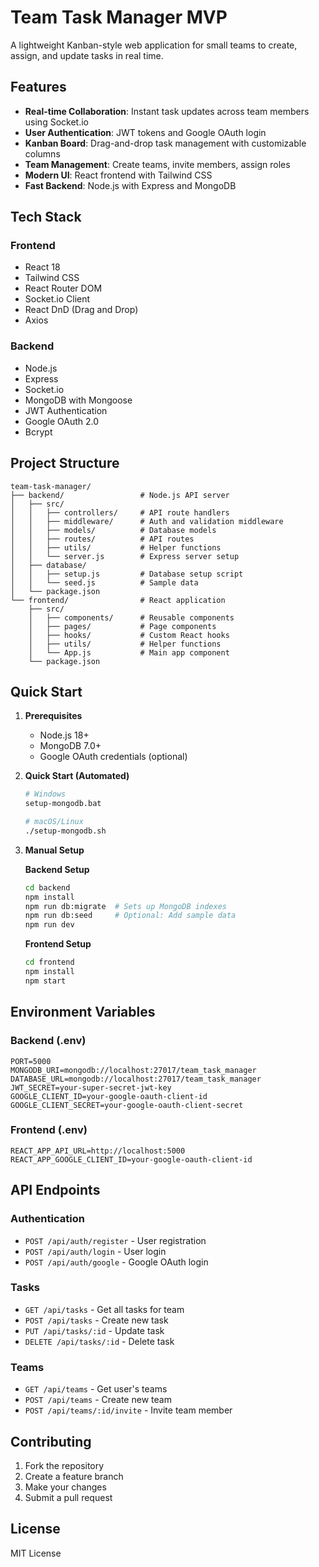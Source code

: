 # Team Task Manager MVP

A lightweight Kanban-style web application for small teams to create, assign, and update tasks in real time.

## Features

- **Real-time Collaboration**: Instant task updates across team members using Socket.io
- **User Authentication**: JWT tokens and Google OAuth login
- **Kanban Board**: Drag-and-drop task management with customizable columns
- **Team Management**: Create teams, invite members, assign roles
- **Modern UI**: React frontend with Tailwind CSS
- **Fast Backend**: Node.js with Express and MongoDB

## Tech Stack

### Frontend
- React 18
- Tailwind CSS
- React Router DOM
- Socket.io Client
- React DnD (Drag and Drop)
- Axios

### Backend
- Node.js
- Express
- Socket.io
- MongoDB with Mongoose
- JWT Authentication
- Google OAuth 2.0
- Bcrypt

## Project Structure

```
team-task-manager/
├── backend/                 # Node.js API server
│   ├── src/
│   │   ├── controllers/     # API route handlers
│   │   ├── middleware/      # Auth and validation middleware
│   │   ├── models/          # Database models
│   │   ├── routes/          # API routes
│   │   ├── utils/           # Helper functions
│   │   └── server.js        # Express server setup
│   ├── database/
│   │   ├── setup.js         # Database setup script
│   │   └── seed.js          # Sample data
│   └── package.json
└── frontend/                # React application
    ├── src/
    │   ├── components/      # Reusable components
    │   ├── pages/           # Page components
    │   ├── hooks/           # Custom React hooks
    │   ├── utils/           # Helper functions
    │   └── App.js           # Main app component
    └── package.json
```

## Quick Start

1. **Prerequisites**
   - Node.js 18+
   - MongoDB 7.0+
   - Google OAuth credentials (optional)

2. **Quick Start (Automated)**
   ```bash
   # Windows
   setup-mongodb.bat
   
   # macOS/Linux
   ./setup-mongodb.sh
   ```

3. **Manual Setup**
   
   **Backend Setup**
   ```bash
   cd backend
   npm install
   npm run db:migrate  # Sets up MongoDB indexes
   npm run db:seed     # Optional: Add sample data
   npm run dev
   ```

   **Frontend Setup**
   ```bash
   cd frontend
   npm install
   npm start
   ```

## Environment Variables

### Backend (.env)
```
PORT=5000
MONGODB_URI=mongodb://localhost:27017/team_task_manager
DATABASE_URL=mongodb://localhost:27017/team_task_manager
JWT_SECRET=your-super-secret-jwt-key
GOOGLE_CLIENT_ID=your-google-oauth-client-id
GOOGLE_CLIENT_SECRET=your-google-oauth-client-secret
```

### Frontend (.env)
```
REACT_APP_API_URL=http://localhost:5000
REACT_APP_GOOGLE_CLIENT_ID=your-google-oauth-client-id
```

## API Endpoints

### Authentication
- `POST /api/auth/register` - User registration
- `POST /api/auth/login` - User login
- `POST /api/auth/google` - Google OAuth login

### Tasks
- `GET /api/tasks` - Get all tasks for team
- `POST /api/tasks` - Create new task
- `PUT /api/tasks/:id` - Update task
- `DELETE /api/tasks/:id` - Delete task

### Teams
- `GET /api/teams` - Get user's teams
- `POST /api/teams` - Create new team
- `POST /api/teams/:id/invite` - Invite team member

## Contributing

1. Fork the repository
2. Create a feature branch
3. Make your changes
4. Submit a pull request

## License

MIT License